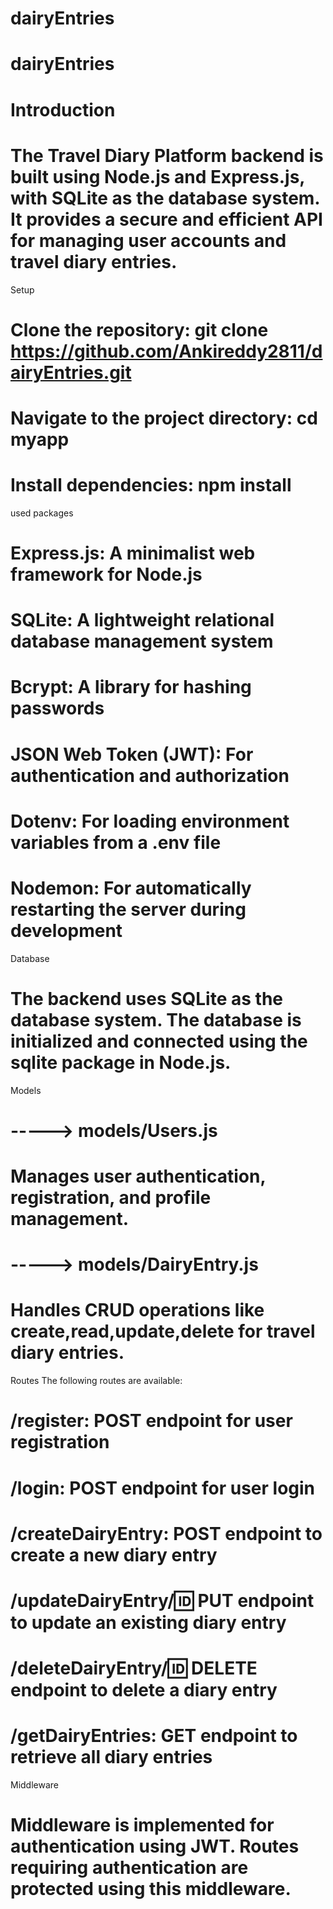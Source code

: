 # dairyEntries

# dairyEntries


# Introduction

# The Travel Diary Platform backend is built using Node.js and Express.js, with SQLite as the database system. It provides a secure and efficient API for managing user accounts and travel diary entries.


Setup


# Clone the repository: git clone https://github.com/Ankireddy2811/dairyEntries.git
# Navigate to the project directory: cd myapp
# Install dependencies: npm install


used packages 

# Express.js: A minimalist web framework for Node.js
# SQLite: A lightweight relational database management system
# Bcrypt: A library for hashing passwords
# JSON Web Token (JWT): For authentication and authorization
# Dotenv: For loading environment variables from a .env file
# Nodemon: For automatically restarting the server during development

Database

# The backend uses SQLite as the database system. The database is initialized and connected using the sqlite package in Node.js.


Models


# -----> models/Users.js
#   Manages user authentication, registration, and profile management.

# -----> models/DairyEntry.js
#  Handles CRUD operations like create,read,update,delete for travel diary entries.


Routes
The following routes are available:

# /register: POST endpoint for user registration
# /login: POST endpoint for user login
# /createDairyEntry: POST endpoint to create a new diary entry
# /updateDairyEntry/:id: PUT endpoint to update an existing diary entry
# /deleteDairyEntry/:id: DELETE endpoint to delete a diary entry
# /getDairyEntries: GET endpoint to retrieve all diary entries


Middleware

# Middleware is implemented for authentication using JWT. Routes requiring authentication are protected using this middleware.


